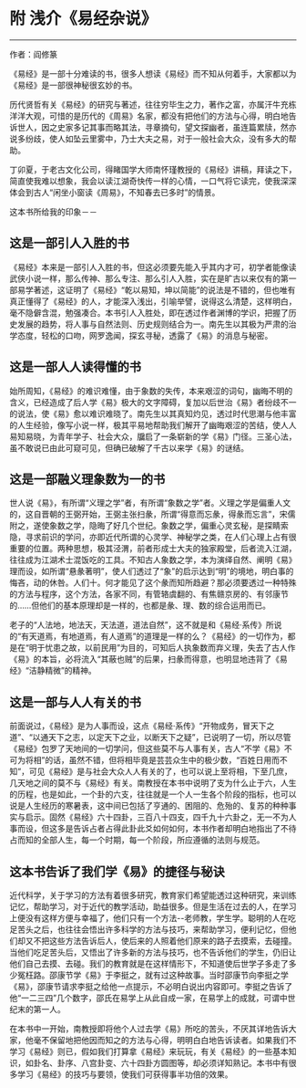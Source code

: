 # 附 浅介《易经杂说》

------

作者：阎修篆

《易经》是一部十分难读的书，很多人想读《易经》而不知从何着手，大家都以为《易经》是一部很神秘很玄妙的书。

历代贤哲有关《易经》的研究与著述，往往穷毕生之力，著作之富，亦属汗牛充栋洋洋大观，可惜的是历代的《周易》名家，都没有把他们的方法与心得，明白地告诉世人，因之史家多记其事而略其法，寻章摘句，望文探幽者，虽连篇累牍，然亦说多纷歧，使人如坠云里雾中，乃士大夫之易，对于一般社会大众，没有多大的帮助。

丁卯夏，于老古文化公司，得睹国学大师南怀瑾教授的《易经》讲稿，拜读之下，简直使我难以想象，我会以读江湖奇快传一样的心情，一口气将它读完，使我深深体会到古人“闲坐小窗读《周易》，不知春去已多时”的情景。

这本书所给我的印象－－

## 这是一部引人入胜的书

《易经》本来是一部引人入胜的书，但这必须要先能入乎其内才可，初学者能像读武侠小说一样，那么传神、那么专注、那么引人入胜，实在是旷古以来仅有的第一部易学著述，这证明了《易经》“乾以易知，坤以简能”的说法是不错的，但也唯有真正懂得了《易经》的人，才能深入浅出，引喻举譬，说得这么清楚，这样明白，毫不隐僻含混，勉强凑合。本书引人入胜处，即在透过作者渊博的学识，把握了历史发展的趋势，将人事与自然法则、历史规则结合为一。南先生以其极为严肃的治学态度，轻松的口吻，网罗逸闻，探玄寻秘，透露了《易》的消息与秘密。

## 这是一部人人读得懂的书

始所周知，《易经》的难识难懂，由于象数的失传，本来艰涩的词句，幽晦不明的含义，已经造成了后人学《易》极大的文字障碍，复加以后世治《易》者纷歧不一的说法，使《易》愈以难识难晓了。南先生以其真知灼见，透过时代思潮与他丰富的人生经验，像写小说一样，极其平易地帮助我们解开了幽晦艰涩的苦结，使人人易知易晓，为青年学子、社会大众，牖启了一条崭新的学《易》门径。三圣心法，虽不敢说已由此可窥可见，但确已破解了千古以来学《易》的谜结。

## 这是一部融义理象数为一的书

世人说《易》，有所谓“义理之学”者，有所谓“象数之学”者。义理之学是偏重人文的，这自晋朝的王弼开始，王弼主张扫彖，所谓“得意而忘彖，得彖而忘言”，宋儒附之，遂使象数之学，隐晦了好几个世纪。象数之学，偏重心灵玄秘，是探睛索隐，寻求前识的学问，亦即近代所谓的心灵学、神秘学之类，在人们心理上占有很重要的位置。两种思想，极其泾渭，前者形成士大夫的独家殿堂，后者流入江湖，往往成为江湖术士混饭吃的工具。不知古人象数之学，本为演绎自然、阐明《易》理而设，如所谓“悬彖著明”，使人们透过了“象”的启示达到“明”的境地，明白事的悔吝，动的休咎。人们十。何才能见了这个彖而知所趋避？那必须要透过一种特殊的方法与程序，这个方法，各家不同，有管辂虞翻的、有焦赣京房的、有邻康节的……但他们的基本原理却是一样的，也都是彖、理、数的综合运用而已。

老子的“人法地，地法天，天法道，道法自然”，这不就是和《易经·系传》所说的“有天道焉，有地道焉，有人道焉”的道理是一样的么？《易经》的一切作为，都是在“明于忧患之故，以前民用”为目的，可知后人执象数而弃义理，失去了古人作《易》的本旨，必将流入“其蔽也贼”的后果，扫彖而得意，也明显地违背了《易经》“洁静精微”的精神。

## 这是一部与人人有关的书

前面说过，《易经》是为人事而设，这点《易经·系传》“开物成务，冒天下之道”、“以通天下之志，以定天下之业，以断天下之疑”，已说明了一切，所以尽管《易经》包罗了天地间的一切学问，但这些莫不与人事有关，古人“不学《易》不可为将相”的话，虽然不错，但将相毕竟是芸芸众生中的极少数，“百姓日用而不知”，可见《易经》是与社会大众人人有关的了，也可以说上至将相，下至几庶，几天地之间的莫不与《易经》有关。南教授在本书中说明了支为什么止于六，人生的历程，也是如此，一个卦的六支，往往就是一个人一生各个阶段的指标，也可以说是人生经历的寒暑表，这中间已包括了亨通的、困阻的、危殆的、复苏的种种事实与启示。固然《易经》六十四卦，三百八十四支，四千九十六卦之，无一不为人事而设，但这多是告诉占者占得此卦此爻如何如何，本书作者却明白地指出了不待占而知的全部人生，每一个时期，每一个阶段，所应遵循的法则与规范。

## 这本书告诉了我们学《易》的捷径与秘诀

近代科学，关于学习的方法有着很多研究，教育家们希望能透过这种研究，来训练记忆，帮助学习，对于近代的教学活动，助益很多。但是生活在过去的人，在学习上便没有这样方便与幸福了，他们只有一个方法--老师教，学生学。聪明的人在吃足苦头之后，也往往会悟出许多科学的方法与技巧，来帮助学习，便利记忆，但他们却又不把这些方法告诉后人，使后来的人照着他们原来的路子去摸索，去碰撞。当他们吃足苦头后，又悟出了许多新的方法与技巧，也不告诉他们的学生，仍旧让他们自己去摸、去碰。我们的教育就是在这样情形下，不知道使后世学子多走了多少冤枉路。邵康节学《易》于李挺之，就有过这种故事。当时邵康节向李挺之学《易》，邵康节请求李挺之给他一点提示，不必明白说出内容即可。李挺之告诉了他“一二三四”几个数字，邵氏在易学上从此自成一家，在易学上的成就，可谓中世纪末的第一人。

在本书中一开始，南教授即将他个人过去学《易》所吃的苦头，不厌其详地告诉大家，他毫不保留地把他因而知之的方法与心得，明明白白地告诉读者。如果我们不学习《易经》则已，假如我们打算拿《易经》来玩玩，有关《易经》的一些基本知识，如卦名、卦序、八宫卦变、六十四卦方圆图等，却必须详知熟记。本书中有很多学习《易经》的技巧与要领，使我们可获得事半功倍的效果。